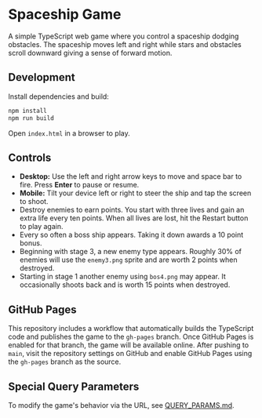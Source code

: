 # Spaceship Game

A simple TypeScript web game where you control a spaceship dodging obstacles. The spaceship moves left and right while stars and obstacles scroll downward giving a sense of forward motion.

## Development

Install dependencies and build:

```bash
npm install
npm run build
```

Open `index.html` in a browser to play.

## Controls

- **Desktop:** Use the left and right arrow keys to move and space bar to fire. Press **Enter** to pause or resume.
- **Mobile:** Tilt your device left or right to steer the ship and tap the screen to shoot.
- Destroy enemies to earn points. You start with three lives and gain an extra life every ten points. When all lives are lost, hit the Restart button to play again.
- Every so often a boss ship appears. Taking it down awards a 10 point bonus.
- Beginning with stage 3, a new enemy type appears. Roughly 30% of enemies will use the `enemy3.png` sprite and are worth 2 points when destroyed.
- Starting in stage 1 another enemy using `bos4.png` may appear. It occasionally shoots back and is worth 15 points when destroyed.

## GitHub Pages

This repository includes a workflow that automatically builds the TypeScript code and publishes the game to the `gh-pages` branch. Once GitHub Pages is enabled for that branch, the game will be available online. After pushing to `main`, visit the repository settings on GitHub and enable GitHub Pages using the `gh-pages` branch as the source.

## Special Query Parameters

To modify the game's behavior via the URL, see [QUERY_PARAMS.md](QUERY_PARAMS.md).

